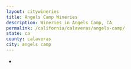 ```yaml
---
layout: citywineries
title: Angels Camp Wineries
description: Wineries in Angels Camp, CA
permalink: /california/calaveras/angels-camp/
state: ca
county: calaveras
city: angels camp
---
```

-
